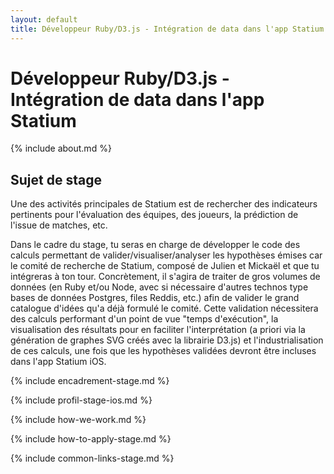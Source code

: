 ```yaml
---
layout: default
title: Développeur Ruby/D3.js - Intégration de data dans l'app Statium
---
```


# Développeur Ruby/D3.js - Intégration de data dans l'app Statium



{% include about.md %}



## Sujet de stage

Une des activités principales de Statium est de rechercher des indicateurs pertinents pour l'évaluation des équipes, des joueurs, la prédiction de l'issue de matches, etc.

Dans le cadre du stage, tu seras en charge de développer le code des calculs permettant de valider/visualiser/analyser les hypothèses émises car le comité de recherche de Statium, composé de Julien et Mickaël et que tu intégreras à ton tour. Concrètement, il s'agira de traiter de gros volumes de données (en Ruby et/ou Node, avec si nécessaire d'autres technos type bases de données Postgres, files Reddis, etc.) afin de valider le grand catalogue d'idées qu'a déjà formulé le comité. Cette validation nécessitera des calculs performant d'un point de vue "temps d'exécution", la visualisation des résultats pour en faciliter l'interprétation (a priori via la génération de graphes SVG créés avec la librairie D3.js) et l'industrialisation de ces calculs, une fois que les hypothèses validées devront être incluses dans l'app Statium iOS.



{% include encadrement-stage.md %}



{% include profil-stage-ios.md %}



{% include how-we-work.md %}



{% include how-to-apply-stage.md %}



{% include common-links-stage.md %}
